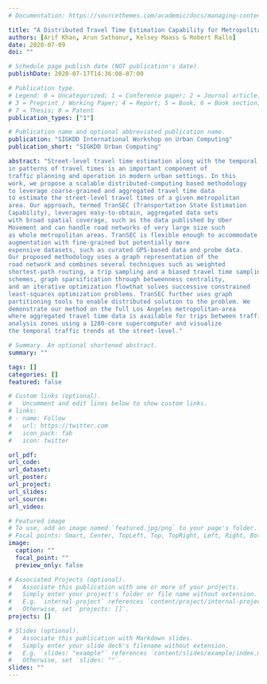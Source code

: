 ```yaml
---
# Documentation: https://sourcethemes.com/academic/docs/managing-content/

title: "A Distributed Travel Time Estimation Capability for Metropolitan-sized Road Transportation Networks"
authors: [Arif Khan, Arun Sathanur, Kelsey Maass & Robert Rallo]
date: 2020-07-09
doi: ""

# Schedule page publish date (NOT publication's date).
publishDate: 2020-07-17T14:36:08-07:00

# Publication type.
# Legend: 0 = Uncategorized; 1 = Conference paper; 2 = Journal article;
# 3 = Preprint / Working Paper; 4 = Report; 5 = Book; 6 = Book section;
# 7 = Thesis; 8 = Patent
publication_types: ["1"]

# Publication name and optional abbreviated publication name.
publication: "SIGKDD International Workshop on Urban Computing"
publication_short: "SIGKDD Urban Computing"

abstract: "Street-level travel time estimation along with the temporal variations
in patterns of travel times is an important component of
traffic planning and operation in modern urban settings. In this
work, we propose a scalable distributed-computing based methodology
to leverage coarse-grained and aggregated travel time data
to estimate the street-level travel times of a given metropolitan
area. Our approach, termed TranSEC (Transportation State Estimation
Capability), leverages easy-to-obtain, aggregated data sets
with broad spatial coverage, such as the data published by Uber
Movement and can handle road networks of very large size such
as whole metropolitan areas. TranSEC is flexible enough to accommodate
augmentation with fine-grained but potentially more
expensive datasets, such as curated GPS-based data and probe data.
Our proposed methodology uses a graph representation of the
road network and combines several techniques such as weighted
shortest-path routing, a trip sampling and a biased travel time sampling
schemes, graph sparsification through betweenness centrality,
and an iterative optimization flowthat solves successive constrained
least-squares optimization problems. TranSEC further uses graph
partitioning tools to enable distributed solution to the problem. We
demonstrate our method on the full Los Angeles metropolitan-area
where aggregated travel time data is available for trips between traffic
analysis zones using a 1280-core supercomputer and visualize
the temporal traffic trends at the street-level."

# Summary. An optional shortened abstract.
summary: ""

tags: []
categories: []
featured: false

# Custom links (optional).
#   Uncomment and edit lines below to show custom links.
# links:
# - name: Follow
#   url: https://twitter.com
#   icon_pack: fab
#   icon: twitter

url_pdf:
url_code:
url_dataset:
url_poster:
url_project:
url_slides:
url_source:
url_video:

# Featured image
# To use, add an image named `featured.jpg/png` to your page's folder. 
# Focal points: Smart, Center, TopLeft, Top, TopRight, Left, Right, BottomLeft, Bottom, BottomRight.
image:
  caption: ""
  focal_point: ""
  preview_only: false

# Associated Projects (optional).
#   Associate this publication with one or more of your projects.
#   Simply enter your project's folder or file name without extension.
#   E.g. `internal-project` references `content/project/internal-project/index.md`.
#   Otherwise, set `projects: []`.
projects: []

# Slides (optional).
#   Associate this publication with Markdown slides.
#   Simply enter your slide deck's filename without extension.
#   E.g. `slides: "example"` references `content/slides/example/index.md`.
#   Otherwise, set `slides: ""`.
slides: ""
---
```

